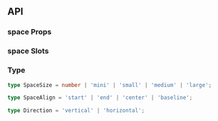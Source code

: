 ## API

### space Props

<field-table :data="spaceProps"/>

### space Slots

<field-table :data="spaceSlots" type="slots" />

### Type

```typescript
type SpaceSize = number | 'mini' | 'small' | 'medium' | 'large';

type SpaceAlign = 'start' | 'end' | 'center' | 'baseline';

type Direction = 'vertical' | 'horizontal';
```

<script setup>
import { ref } from 'vue';
const spaceProps = ref([
  {
    name: 'align',
    desc: '对齐方式',
    type: "SpaceAlign",
    value: '-',
  },
  {
    name: 'direction',
    desc: '间距方向',
    type: "Direction",
    value: "'horizontal'",
  },
  {
    name: 'size',
    desc: '间距大小，支持分别制定横向和竖向的间距',
    type: "SpaceSize | [SpaceSize, SpaceSize]",
    value: "'small'",
  },
  {
    name: 'wrap',
    desc: '环绕类型的间距，用于折行的场景。',
    type: 'boolean',
    value: 'false',
  },
  {
    name: 'fill',
    desc: '充满整行',
    type: 'boolean',
    value: 'false',
  },
]);
const spaceSlots = ref([
    {
    name: 'default',
    desc: '内容',
    type: '-',
    value: '-',
  },
  {
    name: 'split',
    desc: '设置分隔符',
    type: '-',
    value: '-',
  }
])

</script>
